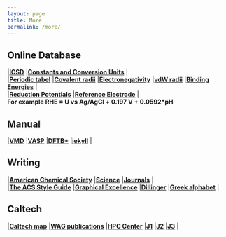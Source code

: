 ```yaml
---
layout: page
title: More
permalink: /more/
---
```


## **Online Database**
|[**ICSD**](https://icsd.fiz-karlsruhe.de/search/basic.xhtml;jsessionid=B6E155DB8CCB50FA6FDA8AC46FBC7954)
|[**Constants and Conversion Units**](http://web.utk.edu/~rcompton/constants)
|  
|[**Periodic tabel**](http://www.rsc.org/periodic-table)
|[**Covalent radii**](http://pubs.rsc.org/en/Content/ArticleLanding/2008/DT/b801115j#!divAbstract)
|[**Electronegativity**](http://www.mikeblaber.org/oldwine/chm1045/notes/Bonding/Polarity/Bond05.htm)
|[**vdW radii**](http://periodictable.com/Properties/A/VanDerWaalsRadius.v.html)
|[**Binding Energies**](http://pubs.acs.org/doi/pdfplus/10.1021/acs.jpcc.6b06154)
|  
|[**Reduction Potentials**](http://folk.ntnu.no/andersty/2.%20Klasse/KJ1042%20Termodynamikk%20med%20lab/Lab/Oppgave%205%20-%20Standard%20reduksjonspotensial/Rapportfiler/E0.pdf)
|[**Reference Electrode**](https://en.wikipedia.org/wiki/Reference_electrode)
|  
**For example RHE = U vs Ag/AgCl + 0.197 V + 0.0592*pH**  

## **Manual**
|[**VMD**](http://www.ks.uiuc.edu/Research/vmd/current/ug/)
|[**VASP**](http://cms.mpi.univie.ac.at/vasp/vasp/vasp.html)
|[**DFTB+**](https://www.dftbplus.org/documentation/)
|[**jekyll**](https://jekyllrb.com/)
|  

## **Writing**
|[**American Chemical Society**](https://acs.manuscriptcentral.com/acs)
|[**Science**](https://cts.sciencemag.org/scc/login.html;jsessionid=46E64D41CACA096CC503DD3274EE02DF)
|[**Journals**](http://tcheng.org/journals/)
|  
|[**The ACS Style Guide**](http://pubs.acs.org/isbn/9780841239999)
|[**Graphical Excellence**](http://pubs.acs.org/doi/pdfplus/10.1021/jz500997e)
|[**Dillinger**](http://dillinger.io/)
|[**Greek alphabet**](http://www.omniglot.com/images/writing/classical_attic.gif)
|

## **Caltech**
|[**Caltech map**](http://s3-us-west-1.amazonaws.com/www-prod-storage.cloud.caltech.edu/Caltech_Map.pdf)
|[**WAG publications**](http://authors.library.caltech.edu/view/person-az/Goddard-W-A-III.html)
|[**HPC Center**](https://centers.hpc.mil/about/contact.html)
|[**J1**](https://www.higheredjobs.com/faculty/)
|[**J2**](https://academicjobsonline.org/ajo/jobs)
|[**J3**](https://chroniclevitae.com/job_search?job_search%5Bdistance_from_zip%5D=10&job_search%5Bkeywords%5D=chemistry&job_search%5Bzip_code%5D=&page=2&utf8=%E2%9C%93)
|


